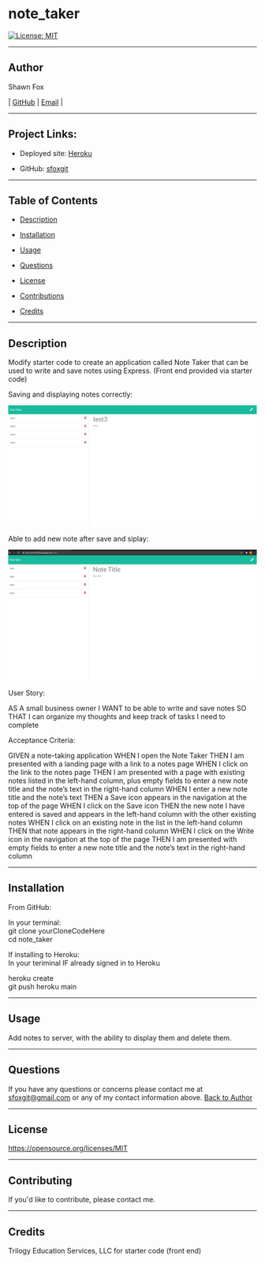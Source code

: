# note_taker

[![License: MIT](https://img.shields.io/badge/License-MIT-yellow.svg)](https://opensource.org/licenses/MIT)
  
---
## Author
  
Shawn Fox
  
  
| [GitHub](https://github.com/sfoxgit) | [Email](sfoxgit@gmail.com) |
  
---
## Project Links:
  
- Deployed site: [Heroku](https://safe-cove-81792.herokuapp.com/notes)
  
- GitHub: [sfoxgit](https://github.com/SFoxGit/note_taker)
  
---
## Table of Contents
  
- [Description](##Description)
  
- [Installation](##Installation)
  
- [Usage](##Usage)
    
- [Questions](##Questions)
  
- [License](##License)
  
- [Contributions](##Contributing)
  
- [Credits](##Credits)
  
---
## Description

Modify starter code to create an application called Note Taker that can be used to write and save notes using Express. (Front end provided via starter code)

Saving and displaying notes correctly:

![Save and Display](./assets/images/live1.jpg)

Able to add new note after save and siplay:

![New Note](./assets/images/live2.jpg)

User Story:

  AS A small business owner
  I WANT to be able to write and save notes
  SO THAT I can organize my thoughts and keep track of tasks I need to complete

Acceptance Criteria:

  GIVEN a note-taking application
  WHEN I open the Note Taker
  THEN I am presented with a landing page with a link to a notes page
  WHEN I click on the link to the notes page
  THEN I am presented with a page with existing notes listed in the left-hand column, plus empty fields to enter a new note title and the note’s text in the right-hand column
  WHEN I enter a new note title and the note’s text
  THEN a Save icon appears in the navigation at the top of the page
  WHEN I click on the Save icon
  THEN the new note I have entered is saved and appears in the left-hand column with the other existing notes
  WHEN I click on an existing note in the list in the left-hand column
  THEN that note appears in the right-hand column
  WHEN I click on the Write icon in the navigation at the top of the page
  THEN I am presented with empty fields to enter a new note title and the note’s text in the right-hand column


---
## Installation

From GitHub:

In your terminal: <br/>
git clone yourCloneCodeHere <br/>
cd note_taker

If installing to Heroku: <br/>
  In your teriminal IF already signed in to Heroku <br/>

heroku create <br/>
git push heroku main <br/>
  
---
## Usage

Add notes to server, with the ability to display them and delete them.

  
---
## Questions
  
If you have any questions or concerns please contact me at sfoxgit@gmail.com or any of my contact information above. [Back to Author](##Author) 
  
--- 
 
## License 
 
https://opensource.org/licenses/MIT
  
---
## Contributing
  
If you'd like to contribute, please contact me.
  
---
## Credits
  
Trilogy Education Services, LLC for starter code (front end)
  

